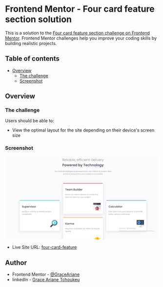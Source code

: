# Frontend Mentor - Four card feature section solution

This is a solution to the [Four card feature section challenge on Frontend Mentor](https://www.frontendmentor.io/challenges/four-card-feature-section-weK1eFYK). Frontend Mentor challenges help you improve your coding skills by building realistic projects. 

## Table of contents

- [Overview](#overview)
  - [The challenge](#the-challenge)
  - [Screenshot](#screenshot)



## Overview

### The challenge

Users should be able to:

- View the optimal layout for the site depending on their device's screen size

### Screenshot

![](./fourcardfeature.png)


- Live Site URL: [four-card-feature](https://your-live-site-url.com)




## Author

- Frontend Mentor - [@GraceAriane](https://www.frontendmentor.io/profile/GraceAriane)
- linkedIn - [Grace Ariane Tchoukeu](https://www.linkedin.com/in/grace-ariane-tchoukeu)

